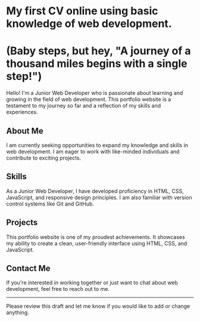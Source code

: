 # My first CV online using basic knowledge of web development.

# (Baby steps, but hey, "A journey of a thousand miles begins with a single step!")

Hello! I'm a Junior Web Developer who is passionate about learning and growing in the field of web development. This portfolio website is a testament to my journey so far and a reflection of my skills and experiences.

## About Me

I am currently seeking opportunities to expand my knowledge and skills in web development. I am eager to work with like-minded individuals and contribute to exciting projects.

## Skills

As a Junior Web Developer, I have developed proficiency in HTML, CSS, JavaScript, and responsive design principles. I am also familiar with version control systems like Git and GitHub.

## Projects

This portfolio website is one of my proudest achievements. It showcases my ability to create a clean, user-friendly interface using HTML, CSS, and JavaScript.

## Contact Me

If you're interested in working together or just want to chat about web development, feel free to reach out to me.

---

Please review this draft and let me know if you would like to add or change anything.

